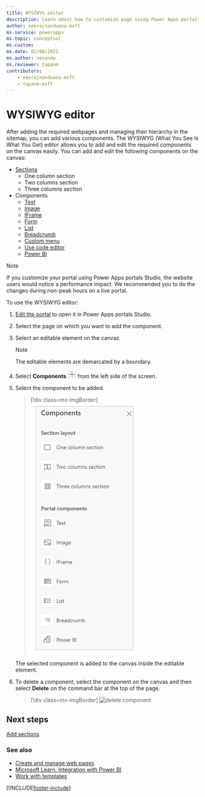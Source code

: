 ```yaml
---
title: WYSIWYG editor
description: Learn about how to customize page using Power Apps portals Studio through the WYSIWYG editor.
author: neerajnandwana-msft
ms.service: powerapps
ms.topic: conceptual
ms.custom: 
ms.date: 02/08/2021
ms.author: nenandw
ms.reviewer: tapanm
contributors:
    - neerajnandwana-msft
    - tapanm-msft
---
```


# WYSIWYG editor

After adding the required webpages and managing their hierarchy in the sitemap, you can add various components. The WYSIWYG (What You See Is What You Get) editor allows you to add and edit the required components on the canvas easily. You can add and edit the following components on the canvas:

- [Sections](add-sections.md)
    - One column section
    - Two columns section
    - Three columns section
- Components
    - [Text](add-text.md)
    - [Image](add-image.md)
    - [IFrame](add-iframe.md)
    - [Form](add-form.md)
    - [List](add-list.md)
    - [Breadcrumb](add-breadcrumb.md)
    - [Custom menu](add-custom-menu.md)
    - [Use code editor](use-code-editor.md)
    - [Power BI](add-powerbi.md)

> [!NOTE]
> If you customize your portal using Power Apps portals Studio, the website users would notice a performance impact. We recommended you to do the changes during non-peak hours on a live portal. 

To use the WYSIWYG editor:

1.  [Edit the portal](manage-existing-portals.md#edit) to open it in Power Apps portals Studio.  

2.  Select the page on which you want to add the component.

3.  Select an editable element on the canvas.

    > [!NOTE]
    > The editable elements are demarcated by a boundary.

4.  Select **Components** ![components icon](media/components-icon.png "Components icon") from the left side of the screen.  

5.  Select the component to be added.

    > [!div class=mx-imgBorder]
    > ![components pane](media/components-pane.png "Components pane")  

    The selected component is added to the canvas inside the editable element.

6.  To delete a component, select the component on the canvas and then select **Delete** on the command bar at the top of the page.

    > [!div class=mx-imgBorder]
    > ![delete component](media/delete-component.png "Delete component")  

## Next steps

[Add sections](add-sections.md)

### See also

- [Create and manage web pages](create-manage-webpages.md)
- [Microsoft Learn: Integration with Power BI](/learn/modules/portals-integration/3-power-bi)
- [Work with templates](work-with-templates.md)


[!INCLUDE[footer-include](../../includes/footer-banner.md)]